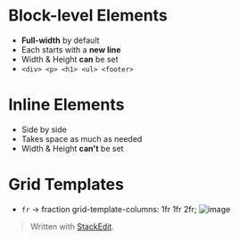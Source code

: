 # Block-level Elements

* **Full-width** by default
* Each starts with a **new line**
* Width & Height **can** be set
*  ```<div> <p> <h1> <ul> <footer>```


# Inline Elements
* Side by side
* Takes space as much as needed
* Width & Height **can't** be set

# Grid Templates
* ``fr`` → fraction
	grid-template-columns: 1fr 1fr 2fr;
	![image](https://user-images.githubusercontent.com/68550874/130914387-63441b05-01a9-4b71-bc15-1ed14030d1e8.png)

	

> Written with [StackEdit](https://stackedit.io/).
<!--stackedit_data:
eyJoaXN0b3J5IjpbLTExOTAyMDE3NjAsLTkzNTE2NzMwMiwtMT
AzNjA5MTk3MCwtMzA3NDk4MzQ1XX0=
-->
